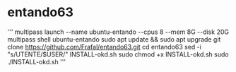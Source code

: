 # entando63

'''
multipass launch --name ubuntu-entando --cpus 8 --mem 8G --disk 20G
multipass shell ubuntu-entando
sudo apt update && sudo apt upgrade
git clone https://github.com/Frafal/entando63.git
cd entando63
sed -i "s/UTENTE/$USER/" INSTALL-okd.sh
sudo chmod +x INSTALL-okd.sh
sudo ./INSTALL-okd.sh
'''


